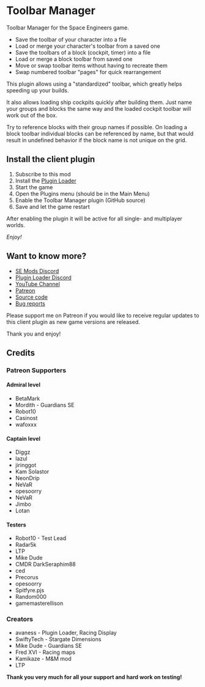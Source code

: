 # Toolbar Manager

Toolbar Manager for the Space Engineers game.

- Save the toolbar of your character into a file
- Load or merge your character's toolbar from a saved one
- Save the toolbars of a block (cockpit, timer) into a file
- Load or merge a block toolbar from saved one
- Move or swap toolbar items without having to recreate them
- Swap numbered toolbar "pages" for quick rearrangement

This plugin allows using a "standardized" toolbar, which greatly helps 
speeding up your builds.

It also allows loading ship cockpits quickly after building them. Just
name your groups and blocks the same way and the loaded cockpit toolbar
will work out of the box.

Try to reference blocks with their group names if possible. On loading
a block toolbar individual blocks can be referenced by name, but that 
would result in undefined behavior if the block name is not unique on 
the grid.

## Install the client plugin
1. Subscribe to this mod
2. Install the [Plugin Loader](https://steamcommunity.com/sharedfiles/filedetails/?id=2407984968)
3. Start the game
4. Open the Plugins menu (should be in the Main Menu)
5. Enable the Toolbar Manager plugin (GitHub source)
6. Save and let the game restart

After enabling the plugin it will be active for all single- and multiplayer worlds.

*Enjoy!*

## Want to know more?
- [SE Mods Discord](https://discord.gg/PYPFPGf3Ca)
- [Plugin Loader Discord](https://discord.gg/6ETGRU3CzR)
- [YouTube Channel](https://www.youtube.com/channel/UCc5ar3cW9qoOgdBb1FM_rxQ)
- [Patreon](https://www.patreon.com/semods)
- [Source code](https://github.com/viktor-ferenczi/toolbar-manager)
- [Bug reports](https://discord.gg/x3Z8Ug5YkQ)

Please support me on Patreon if you would like to receive regular updates 
to this client plugin as new game versions are released.

Thank you and enjoy!

## Credits

### Patreon Supporters

#### Admiral level
- BetaMark
- Mordith - Guardians SE
- Robot10
- Casinost
- wafoxxx

#### Captain level
- Diggz
- lazul
- jiringgot
- Kam Solastor
- NeonDrip
- NeVaR
- opesoorry
- NeVaR
- Jimbo
- Lotan

#### Testers
- Robot10 - Test Lead
- Radar5k
- LTP
- Mike Dude
- CMDR DarkSeraphim88
- ced
- Precorus
- opesoorry
- Spitfyre.pjs
- Random000
- gamemasterellison

### Creators
- avaness - Plugin Loader, Racing Display
- SwiftyTech - Stargate Dimensions
- Mike Dude - Guardians SE
- Fred XVI - Racing maps
- Kamikaze - M&M mod
- LTP

**Thank you very much for all your support and hard work on testing!**
